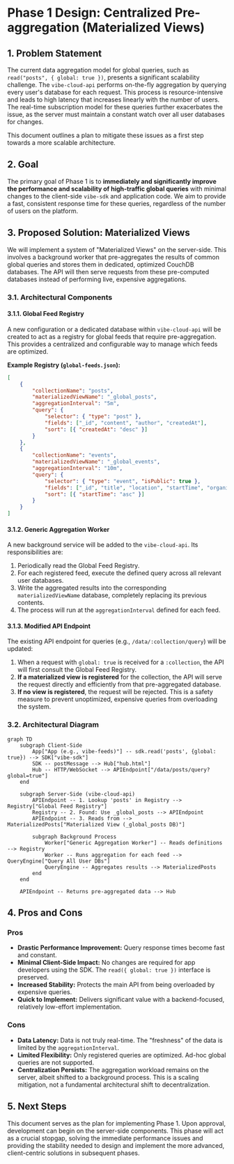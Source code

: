 # Phase 1 Design: Centralized Pre-aggregation (Materialized Views)

## 1. Problem Statement

The current data aggregation model for global queries, such as `read("posts", { global: true })`, presents a significant scalability challenge. The `vibe-cloud-api` performs on-the-fly aggregation by querying every user's database for each request. This process is resource-intensive and leads to high latency that increases linearly with the number of users. The real-time subscription model for these queries further exacerbates the issue, as the server must maintain a constant watch over all user databases for changes.

This document outlines a plan to mitigate these issues as a first step towards a more scalable architecture.

## 2. Goal

The primary goal of Phase 1 is to **immediately and significantly improve the performance and scalability of high-traffic global queries** with minimal changes to the client-side `vibe-sdk` and application code. We aim to provide a fast, consistent response time for these queries, regardless of the number of users on the platform.

## 3. Proposed Solution: Materialized Views

We will implement a system of "Materialized Views" on the server-side. This involves a background worker that pre-aggregates the results of common global queries and stores them in dedicated, optimized CouchDB databases. The API will then serve requests from these pre-computed databases instead of performing live, expensive aggregations.

### 3.1. Architectural Components

#### 3.1.1. Global Feed Registry

A new configuration or a dedicated database within `vibe-cloud-api` will be created to act as a registry for global feeds that require pre-aggregation. This provides a centralized and configurable way to manage which feeds are optimized.

**Example Registry (`global-feeds.json`):**

```json
[
    {
        "collectionName": "posts",
        "materializedViewName": "_global_posts",
        "aggregationInterval": "5m",
        "query": {
            "selector": { "type": "post" },
            "fields": ["_id", "content", "author", "createdAt"],
            "sort": [{ "createdAt": "desc" }]
        }
    },
    {
        "collectionName": "events",
        "materializedViewName": "_global_events",
        "aggregationInterval": "10m",
        "query": {
            "selector": { "type": "event", "isPublic": true },
            "fields": ["_id", "title", "location", "startTime", "organizer"],
            "sort": [{ "startTime": "asc" }]
        }
    }
]
```

#### 3.1.2. Generic Aggregation Worker

A new background service will be added to the `vibe-cloud-api`. Its responsibilities are:

1.  Periodically read the Global Feed Registry.
2.  For each registered feed, execute the defined query across all relevant user databases.
3.  Write the aggregated results into the corresponding `materializedViewName` database, completely replacing its previous contents.
4.  The process will run at the `aggregationInterval` defined for each feed.

#### 3.1.3. Modified API Endpoint

The existing API endpoint for queries (e.g., `/data/:collection/query`) will be updated:

1.  When a request with `global: true` is received for a `:collection`, the API will first consult the Global Feed Registry.
2.  **If a materialized view is registered** for the collection, the API will serve the request directly and efficiently from that pre-aggregated database.
3.  **If no view is registered**, the request will be rejected. This is a safety measure to prevent unoptimized, expensive queries from overloading the system.

### 3.2. Architectural Diagram

```mermaid
graph TD
    subgraph Client-Side
        App["App (e.g., vibe-feeds)"] -- sdk.read('posts', {global: true}) --> SDK["vibe-sdk"]
        SDK -- postMessage --> Hub["hub.html"]
        Hub -- HTTP/WebSocket --> APIEndpoint["/data/posts/query?global=true"]
    end

    subgraph Server-Side (vibe-cloud-api)
        APIEndpoint -- 1. Lookup 'posts' in Registry --> Registry["Global Feed Registry"]
        Registry -- 2. Found: Use _global_posts --> APIEndpoint
        APIEndpoint -- 3. Reads from --> MaterializedPosts["Materialized View (_global_posts DB)"]

        subgraph Background Process
            Worker["Generic Aggregation Worker"] -- Reads definitions --> Registry
            Worker -- Runs aggregation for each feed --> QueryEngine["Query All User DBs"]
            QueryEngine -- Aggregates results --> MaterializedPosts
        end
    end

    APIEndpoint -- Returns pre-aggregated data --> Hub
```

## 4. Pros and Cons

### Pros

-   **Drastic Performance Improvement:** Query response times become fast and constant.
-   **Minimal Client-Side Impact:** No changes are required for app developers using the SDK. The `read({ global: true })` interface is preserved.
-   **Increased Stability:** Protects the main API from being overloaded by expensive queries.
-   **Quick to Implement:** Delivers significant value with a backend-focused, relatively low-effort implementation.

### Cons

-   **Data Latency:** Data is not truly real-time. The "freshness" of the data is limited by the `aggregationInterval`.
-   **Limited Flexibility:** Only registered queries are optimized. Ad-hoc global queries are not supported.
-   **Centralization Persists:** The aggregation workload remains on the server, albeit shifted to a background process. This is a scaling mitigation, not a fundamental architectural shift to decentralization.

## 5. Next Steps

This document serves as the plan for implementing Phase 1. Upon approval, development can begin on the server-side components. This phase will act as a crucial stopgap, solving the immediate performance issues and providing the stability needed to design and implement the more advanced, client-centric solutions in subsequent phases.
